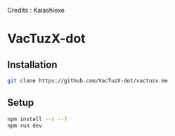 Credits : Kalashiexe

# VacTuzX-dot

## Installation

```bash 
git clone https://github.com/VacTuzX-dot/vactuzx.me
```

## Setup

```bash
npm install --s --f
npm run dev
```